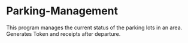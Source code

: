 # Parking-Management
This program manages the current status of the parking lots in an area. Generates Token and receipts after departure.
